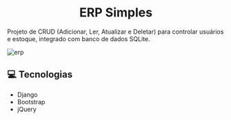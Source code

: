<div>
  <h1 align="center">ERP Simples</h1>
  <p>Projeto de CRUD (Adicionar, Ler, Atualizar e Deletar) para controlar usuários e estoque, integrado com banco de dados SQLite.</p>

  ![erp](https://github.com/jrath29/erp-funcionarios-produtos/assets/108674777/f46f6fd7-b19e-4fa8-9ca9-7b64bc879d86)

## 💻 Tecnologias
<ul>
  <li>Django</li>
  <li>Bootstrap</li>
  <li>jQuery</li>
</ul>

</div>
